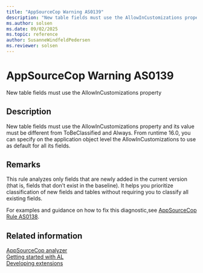 ```yaml
---
title: "AppSourceCop Warning AS0139"
description: "New table fields must use the AllowInCustomizations property and its value must be different from ToBeClassified and Always."
ms.author: solsen
ms.date: 09/02/2025
ms.topic: reference
author: SusanneWindfeldPedersen
ms.reviewer: solsen
---
```

[//]: # (START>DO_NOT_EDIT)
[//]: # (IMPORTANT:Do not edit any of the content between here and the END>DO_NOT_EDIT.)
[//]: # (Any modifications should be made in the .xml files in the ModernDev repo.)
# AppSourceCop Warning AS0139
New table fields must use the AllowInCustomizations property

## Description
New table fields must use the AllowInCustomizations property and its value must be different from ToBeClassified and Always. From runtime 16.0, you can specify on the application object level the AllowInCustomizations to use as default for all its fields.

[//]: # (IMPORTANT: END>DO_NOT_EDIT)

## Remarks

This rule analyzes only fields that are newly added in the current version (that is, fields that don’t exist in the baseline). It helps you prioritize classification of new fields and tables without requiring you to classify all existing fields.

For examples and guidance on how to fix this diagnostic,see [AppSourceCop Rule AS0138](appsourcecop-as0138.md).

## Related information  
[AppSourceCop analyzer](appsourcecop.md)  
[Getting started with AL](../devenv-get-started.md)  
[Developing extensions](../devenv-dev-overview.md)  